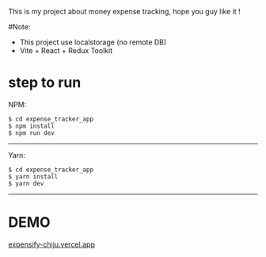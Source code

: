 This is my project about money expense tracking, hope you guy like it !

#Note:

- This project use localstorage (no remote DB)
- Vite + React + Redux Toolkit

# step to run

NPM:

```
$ cd expense_tracker_app
$ npm install
$ npm run dev
```

---

Yarn:

```
$ cd expense_tracker_app
$ yarn install
$ yarn dev
```

---

# DEMO

[expensify-chiju.vercel.app](https://expensify-chiju.vercel.app)
